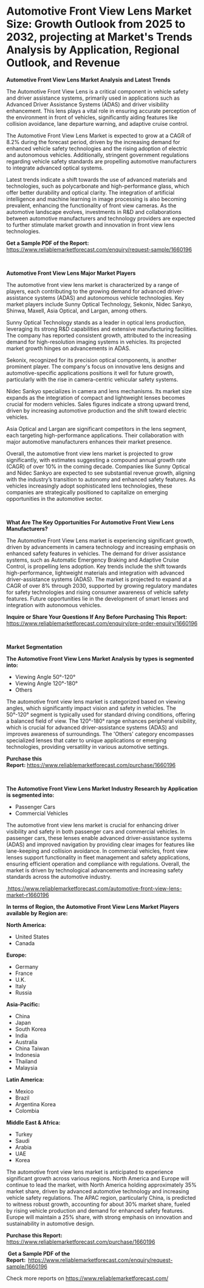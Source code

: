 <p><h1>Automotive Front View Lens Market Size: Growth Outlook from 2025 to 2032, projecting at Market's Trends Analysis by Application, Regional Outlook, and Revenue</h1></p><p><strong>Automotive Front View Lens Market Analysis and Latest Trends</strong></p>
<p><p>The Automotive Front View Lens is a critical component in vehicle safety and driver assistance systems, primarily used in applications such as Advanced Driver Assistance Systems (ADAS) and driver visibility enhancement. This lens plays a vital role in ensuring accurate perception of the environment in front of vehicles, significantly aiding features like collision avoidance, lane departure warning, and adaptive cruise control.</p><p>The Automotive Front View Lens Market is expected to grow at a CAGR of 8.2% during the forecast period, driven by the increasing demand for enhanced vehicle safety technologies and the rising adoption of electric and autonomous vehicles. Additionally, stringent government regulations regarding vehicle safety standards are propelling automotive manufacturers to integrate advanced optical systems.</p><p>Latest trends indicate a shift towards the use of advanced materials and technologies, such as polycarbonate and high-performance glass, which offer better durability and optical clarity. The integration of artificial intelligence and machine learning in image processing is also becoming prevalent, enhancing the functionality of front view cameras. As the automotive landscape evolves, investments in R&D and collaborations between automotive manufacturers and technology providers are expected to further stimulate market growth and innovation in front view lens technologies.</p></p>
<p><strong>Get a Sample PDF of the Report:&nbsp;</strong> <a href="https://www.reliablemarketforecast.com/enquiry/request-sample/1660196?utm_campaign=1890&utm_medium=2&utm_source=Github&utm_content=ia&utm_term=17012025&utm_id=automotive-front-view-lens">https://www.reliablemarketforecast.com/enquiry/request-sample/1660196</a></p>
<p>&nbsp;</p>
<p><strong>Automotive Front View Lens Major Market Players</strong></p>
<p><p>The automotive front view lens market is characterized by a range of players, each contributing to the growing demand for advanced driver-assistance systems (ADAS) and autonomous vehicle technologies. Key market players include Sunny Optical Technology, Sekonix, Nidec Sankyo, Shinwa, Maxell, Asia Optical, and Largan, among others.</p><p>Sunny Optical Technology stands as a leader in optical lens production, leveraging its strong R&D capabilities and extensive manufacturing facilities. The company has reported consistent growth, attributed to the increasing demand for high-resolution imaging systems in vehicles. Its projected market growth hinges on advancements in ADAS.</p><p>Sekonix, recognized for its precision optical components, is another prominent player. The company's focus on innovative lens designs and automotive-specific applications positions it well for future growth, particularly with the rise in camera-centric vehicular safety systems.</p><p>Nidec Sankyo specializes in camera and lens mechanisms. Its market size expands as the integration of compact and lightweight lenses becomes crucial for modern vehicles. Sales figures indicate a strong upward trend, driven by increasing automotive production and the shift toward electric vehicles.</p><p>Asia Optical and Largan are significant competitors in the lens segment, each targeting high-performance applications. Their collaboration with major automotive manufacturers enhances their market presence.</p><p>Overall, the automotive front view lens market is projected to grow significantly, with estimates suggesting a compound annual growth rate (CAGR) of over 10% in the coming decade. Companies like Sunny Optical and Nidec Sankyo are expected to see substantial revenue growth, aligning with the industry’s transition to autonomy and enhanced safety features. As vehicles increasingly adopt sophisticated lens technologies, these companies are strategically positioned to capitalize on emerging opportunities in the automotive sector.</p></p>
<p>&nbsp;</p>
<p><strong>What Are The Key Opportunities For Automotive Front View Lens Manufacturers?</strong></p>
<p><p>The Automotive Front View Lens market is experiencing significant growth, driven by advancements in camera technology and increasing emphasis on enhanced safety features in vehicles. The demand for driver assistance systems, such as Automatic Emergency Braking and Adaptive Cruise Control, is propelling lens adoption. Key trends include the shift towards high-performance, lightweight materials and integration with advanced driver-assistance systems (ADAS). The market is projected to expand at a CAGR of over 8% through 2030, supported by growing regulatory mandates for safety technologies and rising consumer awareness of vehicle safety features. Future opportunities lie in the development of smart lenses and integration with autonomous vehicles.</p></p>
<p><strong>Inquire or Share Your Questions If Any Before Purchasing This Report:</strong> <a href="https://www.reliablemarketforecast.com/enquiry/pre-order-enquiry/1660196?utm_campaign=1890&utm_medium=2&utm_source=Github&utm_content=ia&utm_term=17012025&utm_id=automotive-front-view-lens">https://www.reliablemarketforecast.com/enquiry/pre-order-enquiry/1660196</a></p>
<p>&nbsp;</p>
<p><strong>Market Segmentation</strong></p>
<p><strong>The Automotive Front View Lens Market Analysis by types is segmented into:</strong></p>
<p><ul><li>Viewing Angle 50°-120°</li><li>Viewing Angle 120°-180°</li><li>Others</li></ul></p>
<p><p>The automotive front view lens market is categorized based on viewing angles, which significantly impact vision and safety in vehicles. The 50°-120° segment is typically used for standard driving conditions, offering a balanced field of view. The 120°-180° range enhances peripheral visibility, which is crucial for advanced driver-assistance systems (ADAS) and improves awareness of surroundings. The 'Others' category encompasses specialized lenses that cater to unique applications or emerging technologies, providing versatility in various automotive settings.</p></p>
<p><strong>Purchase this Report:&nbsp;</strong><a href="https://www.reliablemarketforecast.com/purchase/1660196?utm_campaign=1890&utm_medium=2&utm_source=Github&utm_content=ia&utm_term=17012025&utm_id=automotive-front-view-lens">https://www.reliablemarketforecast.com/purchase/1660196</a></p>
<p>&nbsp;</p>
<p><strong>The Automotive Front View Lens Market Industry Research by Application is segmented into:</strong></p>
<p><ul><li>Passenger Cars</li><li>Commercial Vehicles</li></ul></p>
<p><p>The automotive front view lens market is crucial for enhancing driver visibility and safety in both passenger cars and commercial vehicles. In passenger cars, these lenses enable advanced driver-assistance systems (ADAS) and improved navigation by providing clear images for features like lane-keeping and collision avoidance. In commercial vehicles, front view lenses support functionality in fleet management and safety applications, ensuring efficient operation and compliance with regulations. Overall, the market is driven by technological advancements and increasing safety standards across the automotive industry.</p></p>
<p><a href="https://www.reliablemarketforecast.com/automotive-front-view-lens-market-r1660196?utm_campaign=1890&utm_medium=2&utm_source=Github&utm_content=ia&utm_term=17012025&utm_id=automotive-front-view-lens">&nbsp;https://www.reliablemarketforecast.com/automotive-front-view-lens-market-r1660196</a></p>
<p><strong>In terms of Region, the Automotive Front View Lens Market Players available by Region are:</strong></p>
<p>
    <p> <strong> North America: </strong>
        <ul>
            <li>United States</li>
            <li>Canada</li>
        </ul>
        </p> 
    <p> <strong> Europe: </strong>
        <ul>
            <li>Germany</li>
            <li>France</li>
            <li>U.K.</li>
            <li>Italy</li>
            <li>Russia</li>
        </ul>
        </p> 
    <p> <strong> Asia-Pacific: </strong>
        <ul>
            <li>China</li>
            <li>Japan</li>
            <li>South Korea</li>
            <li>India</li>
            <li>Australia</li>
            <li>China Taiwan</li>
            <li>Indonesia</li>
            <li>Thailand</li>
            <li>Malaysia</li>
        </ul>
        </p> 
    <p> <strong> Latin America: </strong>
        <ul>
            <li>Mexico</li>
            <li>Brazil</li>
            <li>Argentina Korea</li>
            <li>Colombia</li>
        </ul>
        </p> 
    <p> <strong> Middle East & Africa: </strong>
        <ul>
            <li>Turkey</li>
            <li>Saudi</li>
            <li>Arabia</li>
            <li>UAE</li>
            <li>Korea</li>
        </ul>
    </p>
    </p>
<p><p>The automotive front view lens market is anticipated to experience significant growth across various regions. North America and Europe will continue to lead the market, with North America holding approximately 35% market share, driven by advanced automotive technology and increasing vehicle safety regulations. The APAC region, particularly China, is predicted to witness robust growth, accounting for about 30% market share, fueled by rising vehicle production and demand for enhanced safety features. Europe will maintain a 25% share, with strong emphasis on innovation and sustainability in automotive design.</p></p>
<p><strong>Purchase this Report: </strong><a href="https://www.reliablemarketforecast.com/purchase/1660196?utm_campaign=1890&utm_medium=2&utm_source=Github&utm_content=ia&utm_term=17012025&utm_id=automotive-front-view-lens">https://www.reliablemarketforecast.com/purchase/1660196</a></p>
<p>&nbsp;<strong>Get a Sample PDF of the Report:&nbsp;&nbsp;</strong><a href="https://www.reliablemarketforecast.com/enquiry/request-sample/1660196?utm_campaign=1890&utm_medium=2&utm_source=Github&utm_content=ia&utm_term=17012025&utm_id=automotive-front-view-lens">https://www.reliablemarketforecast.com/enquiry/request-sample/1660196</a></p>
<p><strong></strong></p>
<p>Check more reports on <a href="https://www.reliablemarketforecast.com/?utm_campaign=1890&utm_medium=2&utm_source=Github&utm_content=ia&utm_term=17012025&utm_id=automotive-front-view-lens">https://www.reliablemarketforecast.com/</a></p>